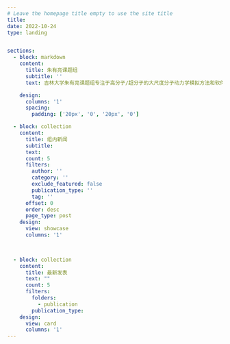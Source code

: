 ```yaml
---
# Leave the homepage title empty to use the site title
title:
date: 2022-10-24
type: landing


sections:
  - block: markdown
    content:
      title: 朱有亮课题组
      subtitle: ''
      text: 吉林大学朱有亮课题组专注于高分子/超分子的大尺度分子动力学模拟方法和软件、高分子材料力学性能的分子机理、共价有机框架的生长动力学等领域的研究。自主研发了分子动力学模拟软件GALAMOST 和 PYGAMD 并取得了一系列重要应用，软件应用成果已经在science等国际著名期刊发表论文超过200篇。<img src="2024_group_people_0.jpg" class="center-image" />

    design:
      columns: '1'
      spacing:
        padding: ['20px', '0', '20px', '0']

  - block: collection
    content:
      title: 组内新闻
      subtitle:
      text:
      count: 5
      filters:
        author: ''
        category: ''
        exclude_featured: false
        publication_type: ''
        tag: ''
      offset: 0
      order: desc
      page_type: post
    design:
      view: showcase
      columns: '1'
  


  - block: collection
    content:
      title: 最新发表
      text: ""
      count: 5
      filters:
        folders:
          - publication
        publication_type: 
    design:
      view: card
      columns: '1'
---
```

